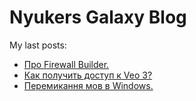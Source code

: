 # Nyukers Galaxy Blog
My last posts:
<!-- blogger articles start -->
- <a href="http://nyukers.blogspot.com/2025/05/firewall-builder.html" target="_blank">Про Firewall Builder.</a>
- <a href="http://nyukers.blogspot.com/2025/05/veo-3.html" target="_blank">Как получить доступ к Veo 3?</a>
- <a href="http://nyukers.blogspot.com/2025/05/windows.html" target="_blank">Перемикання мов в Windows.</a>

<!-- blogger articles end -->

